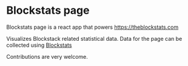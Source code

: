 # Blockstats page
Blockstats page is a react app that powers https://theblockstats.com

Visualizes Blockstack related statistical data. 
Data for the page can be collected using [Blockstats](https://github.com/vrepsys/blockstats)



Contributions are very welcome.
